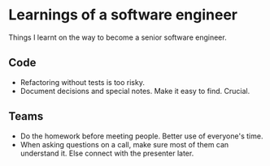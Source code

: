 # Learnings of a software engineer
Things I learnt on the way to become a senior software engineer.

## Code
* Refactoring without tests is too risky.
* Document decisions and special notes. Make it easy to find. Crucial.

## Teams
* Do the homework before meeting people. Better use of everyone's time.
* When asking questions on a call, make sure most of them can understand it.
Else connect with the presenter later.